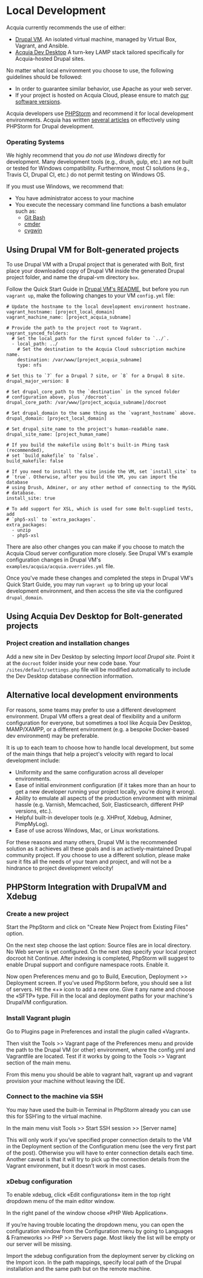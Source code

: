 # Local Development

Acquia currently recommends the use of either:

  * [Drupal VM](http://www.drupalvm.com/). An isolated virtual machine,
  managed by Virtual Box, Vagrant, and Ansible.
  * [Acquia Dev Desktop](https://www.acquia.com/products-services/dev-desktop)
  A turn-key LAMP stack tailored specifically for Acquia-hosted Drupal sites.

No matter what local environment you choose to use, the following guidelines
should be followed:

  * In order to guarantee similar behavior, use Apache as your web server.
  * If your project is hosted on Acquia Cloud, please ensure to match [our
 software versions](https://docs.acquia.com/cloud/arch/tech-platform).

Acquia developers use [PHPStorm](http://www.jetbrains.com/phpstorm/) and
recommend it for local development environments. Acquia has written [several
articles](https://docs.acquia.com/search/site/phpstorm) on effectively using
PHPStorm for Drupal development.

### Operating Systems

We highly recommend that you *do not use Windows* directly for development. 
Many development tools (e.g., drush, gulp, etc.) are not built or tested for 
Windows compatibility. Furthermore, most CI solutions (e.g., Travis CI, 
Drupal CI, etc.) do not permit testing on Windows OS.

If you must use Windows, we recommend that:
* You have administrator access to your machine
* You execute the necessary command line functions a bash emulator such as:
    * [Git Bash](https://git-for-windows.github.io/)
    * [cmder](http://cmder.net/)
    * [cygwin](https://www.cygwin.com/)

## Using Drupal VM for Bolt-generated projects

To use Drupal VM with a Drupal project that is generated with Bolt, first place
your downloaded copy of Drupal VM inside the generated Drupal project folder,
and name the drupal-vm directory `box`.

Follow the Quick Start Guide in [Drupal VM's README](https://github.com/geerlingguy/drupal-vm#quick-start-guide),
but before you run  `vagrant up`, make the following changes to your VM
`config.yml` file:

    # Update the hostname to the local development environment hostname.
    vagrant_hostname: [project_local_domain]
    vagrant_machine_name: [project_acquia_subname]

    # Provide the path to the project root to Vagrant.
    vagrant_synced_folders:
      # Set the local_path for the first synced folder to `../`.
      - local_path: ../
        # Set the destination to the Acquia Cloud subscription machine name.
        destination: /var/www/[project_acquia_subname]
        type: nfs

    # Set this to `7` for a Drupal 7 site, or `8` for a Drupal 8 site.
    drupal_major_version: 8

    # Set drupal_core_path to the `destination` in the synced folder
    # configuration above, plus `/docroot`.
    drupal_core_path: /var/www/[project_acquia_subname]/docroot

    # Set drupal_domain to the same thing as the `vagrant_hostname` above.
    drupal_domain: [project_local_domain]

    # Set drupal_site_name to the project's human-readable name.
    drupal_site_name: [project_human_name]

    # If you build the makefile using Bolt's built-in Phing task (recommended),
    # set `build_makefile` to `false`.
    build_makefile: false

    # If you need to install the site inside the VM, set `install_site` to
    # `true`. Otherwise, after you build the VM, you can import the database
    # using Drush, Adminer, or any other method of connecting to the MySQL
    # database.
    install_site: true

    # To add support for XSL, which is used for some Bolt-supplied tests, add
    # `php5-xsl` to `extra_packages`.
    extra_packages:
      - unzip
      - php5-xsl

There are also other changes you can make if you choose to match the Acquia
Cloud server configuration more closely. See Drupal VM's example configuration
changes in Drupal VM's `examples/acquia/acquia.overrides.yml` file.

Once you've made these changes and completed the steps in Drupal VM's Quick
Start Guide, you may run `vagrant up` to bring up your local development
environment, and then access the site via the configured `drupal_domain`.

## Using Acquia Dev Desktop for Bolt-generated projects

### Project creation and installation changes

Add a new site in Dev Desktop by selecting _Import local Drupal site_. Point
it at the `docroot` folder inside your new code base. Your
`/sites/default/settings.php` file will be modified automatically to include
the Dev Desktop database connection information.

## Alternative local development environments

For reasons, some teams may prefer to use a different development environment.
Drupal VM offers a great deal of flexibility and a uniform configuration for
everyone, but sometimes a tool like Acquia Dev Desktop, MAMP/XAMPP, or a
different environment (e.g. a bespoke Docker-based dev environment) may be
preferable.

It is up to each team to choose how to handle local development, but some of
the main things that help a project's velocity with regard to local development
include:

  - Uniformity and the same configuration across all developer environments.
  - Ease of initial environment configuration (if it takes more than an hour to
  get a new developer running your project locally, you're doing it wrong).
  - Ability to emulate all aspects of the production environment with minimal
  hassle (e.g. Varnish, Memcached, Solr, Elasticsearch, different PHP versions,
  etc.).
  - Helpful built-in developer tools (e.g. XHProf, Xdebug, Adminer, PimpMyLog).
  - Ease of use across Windows, Mac, or Linux workstations.

For these reasons and many others, Drupal VM is the recommended solution as it
achieves all these goals and is an actively-maintained Drupal community project.
If you choose to use a different solution, please make sure it fits all the
needs of your team and project, and will not be a hindrance to project
development velocity!

## PHPStorm Integration with DrupalVM and Xdebug

### Create a new project

Start the PhpStorm and click on "Create New Project from Existing Files" option.

On the next step choose the last option: Source files are in local directory. No Web server is yet configured.
On the next step specify your local project docroot hit Continue.
After indexing is completed, PhpStorm will suggest to enable Drupal support and configure namespace roots. Enable it. 

Now open Preferences menu and go to Build, Execution, Deployment >> Deployment screen. If you’ve used PhpStorm before, you should see a list of servers. Hit the «+» icon to add a new one.
Give it any name and choose the «SFTP» type. Fill in the local and deployment paths for your machine's DrupalVM configuration. 

### Install Vagrant plugin
Go to Plugins page in Preferences and install the plugin called «Vagrant».

Then visit the Tools >> Vagrant page of the Preferences menu and provide the path to the Drupal VM (or other) environment, where the config.yml and Vagrantfile are located.
Test if it works by going to the Tools >> Vagrant section of the main menu.

From this menu you should be able to vagrant halt, vagrant up and vagrant provision your machine without leaving the IDE. 

### Connect to the machine via SSH
You may have used the built-in Terminal in PhpStorm already you can use this for SSH’ing to the virtual machine.

In the main menu visit Tools >> Start SSH session >> [Server name]

This will only work if you’ve specified proper connection details to the VM in the Deployment section of the Configuration menu (see the very first part of the post). Otherwise you will have to enter connection details each time.
Another caveat is that it will try to pick up the connection details from the Vagrant environment, but it doesn’t work in most cases.

### xDebug configuration

To enable xdebug, click «Edit configurations» item in the top right dropdown menu of the main editor window.
 
In the right panel of the window choose «PHP Web Application».

If you’re having trouble locating the dropdown menu, you can open the configuration window from the Configuration menu by going to Languages & Frameworks >> PHP >> Servers page.
Most likely the list will be empty or our server will be missing.

Import the xdebug configuration from the deployment server by clicking on the Import icon. In the path mappings, specify local path of the Drupal installation and the same path but on the remote machine.


